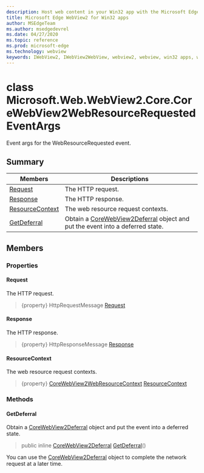 ```yaml
---
description: Host web content in your Win32 app with the Microsoft Edge WebView2 control
title: Microsoft Edge WebView2 for Win32 apps
author: MSEdgeTeam
ms.author: msedgedevrel
ms.date: 04/27/2020
ms.topic: reference
ms.prod: microsoft-edge
ms.technology: webview
keywords: IWebView2, IWebView2WebView, webview2, webview, win32 apps, win32, edge, ICoreWebView2, ICoreWebView2Controller, browser control, edge html
---
```


# class Microsoft.Web.WebView2.Core.CoreWebView2WebResourceRequestedEventArgs 

Event args for the WebResourceRequested event.

## Summary

 Members                        | Descriptions
--------------------------------|---------------------------------------------
[Request](#request) | The HTTP request.
[Response](#response) | The HTTP response.
[ResourceContext](#resourcecontext) | The web resource request contexts.
[GetDeferral](#getdeferral) | Obtain a [CoreWebView2Deferral](Microsoft--Web--WebView2--Core--CoreWebView2Deferral.md) object and put the event into a deferred state.

## Members

### Properties

#### Request 

The HTTP request.

> {property} HttpRequestMessage [Request](#request)

#### Response 

The HTTP response.

> {property} HttpResponseMessage [Response](#response)

#### ResourceContext 

The web resource request contexts.

> {property} [CoreWebView2WebResourceContext](Microsoft--Web--WebView2--Core.md) [ResourceContext](#resourcecontext)

### Methods

#### GetDeferral 

Obtain a [CoreWebView2Deferral](Microsoft--Web--WebView2--Core--CoreWebView2Deferral.md) object and put the event into a deferred state.

> public inline [CoreWebView2Deferral](Microsoft--Web--WebView2--Core--CoreWebView2Deferral.md) [GetDeferral](#getdeferral)()

You can use the [CoreWebView2Deferral](Microsoft--Web--WebView2--Core--CoreWebView2Deferral.md) object to complete the network request at a later time.

